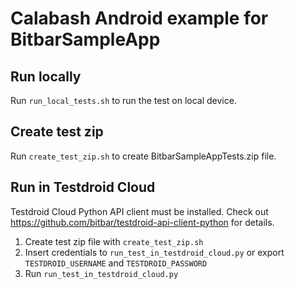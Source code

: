 
# Calabash Android example for BitbarSampleApp

## Run locally

Run `run_local_tests.sh` to run the test on local device.

## Create test zip

Run `create_test_zip.sh` to create BitbarSampleAppTests.zip file.

## Run in Testdroid Cloud

Testdroid Cloud Python API client must be installed. Check out https://github.com/bitbar/testdroid-api-client-python for details.

1. Create test zip file with `create_test_zip.sh`
1. Insert credentials to `run_test_in_testdroid_cloud.py` or export `TESTDROID_USERNAME` and `TESTDROID_PASSWORD`
2. Run `run_test_in_testdroid_cloud.py`

